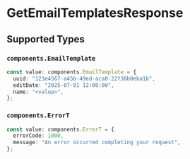 # GetEmailTemplatesResponse


## Supported Types

### `components.EmailTemplate`

```typescript
const value: components.EmailTemplate = {
  uuid: "123e4567-a45b-49ed-aca0-22f38b0eba1b",
  editDate: "2025-07-01 12:00:00",
  name: "<value>",
};
```

### `components.ErrorT`

```typescript
const value: components.ErrorT = {
  errorCode: 1000,
  message: "An error occurred completing your request",
};
```

